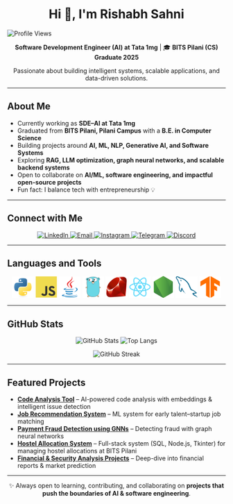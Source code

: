 <h1 align="center">Hi 👋, I'm Rishabh Sahni</h1>  

![Profile Views](https://komarev.com/ghpvc/?username=RISHABH4SAHNI&label=Profile%20views&color=0e75b6&style=flat)

<p align="center">
  <b>Software Development Engineer (AI) at Tata 1mg</b> | 🎓 <b>BITS Pilani (CS) Graduate 2025 </b>  
</p>  

<p align="center">
  Passionate about building intelligent systems, scalable applications, and data-driven solutions.  
</p>  

---

## About Me
- Currently working as **SDE–AI at Tata 1mg**  
- Graduated from **BITS Pilani, Pilani Campus** with a **B.E. in Computer Science**  
- Building projects around **AI, ML, NLP, Generative AI, and Software Systems**  
- Exploring **RAG, LLM optimization, graph neural networks, and scalable backend systems**  
- Open to collaborate on **AI/ML, software engineering, and impactful open-source projects**  
- Fun fact: I balance tech with entrepreneurship 💡  

---

## Connect with Me  
<p align="center">
  <a href="https://www.linkedin.com/in/rishabh-sahni-612229244/">
    <img src="https://img.icons8.com/fluency/48/linkedin.png" alt="LinkedIn"/>
  </a>
  <a href="mailto:rishabhasahni2002@gmail.com">
    <img src="https://img.icons8.com/fluency/48/gmail-new.png" alt="Email"/>
  </a>
  <a href="https://www.instagram.com/rishabh_sahni__">
    <img src="https://img.icons8.com/fluency/48/instagram-new.png" alt="Instagram"/>
  </a>
  <a href="https://t.me/YourTelegramUsername">
    <img src="https://img.icons8.com/fluency/48/telegram-app.png" alt="Telegram"/>
  </a>
  <a href="https://discordapp.com/users/rishabhsahni_25743">
    <img src="https://img.icons8.com/fluency/48/discord-logo.png" alt="Discord"/>
  </a>
</p> 

---

## Languages and Tools  
<p align="center">
  <img src="https://raw.githubusercontent.com/devicons/devicon/master/icons/python/python-original.svg" width="50" height="50"/>
  <img src="https://raw.githubusercontent.com/devicons/devicon/master/icons/javascript/javascript-original.svg" width="50" height="50"/>
  <img src="https://raw.githubusercontent.com/devicons/devicon/master/icons/java/java-original.svg" width="50" height="50"/>
  <img src="https://raw.githubusercontent.com/devicons/devicon/master/icons/go/go-original.svg" width="50" height="50"/>
  <img src="https://raw.githubusercontent.com/devicons/devicon/master/icons/ruby/ruby-original.svg" width="50" height="50"/>
  <img src="https://raw.githubusercontent.com/devicons/devicon/master/icons/react/react-original.svg" width="50" height="50"/>
  <img src="https://raw.githubusercontent.com/devicons/devicon/master/icons/nodejs/nodejs-original.svg" width="50" height="50"/>
  <img src="https://raw.githubusercontent.com/devicons/devicon/master/icons/mysql/mysql-original.svg" width="50" height="50"/>
  <img src="https://raw.githubusercontent.com/devicons/devicon/master/icons/tensorflow/tensorflow-original.svg" width="50" height="50"/>
</p>  

---

## GitHub Stats  
<p align="center">
  <img src="https://github-readme-stats.vercel.app/api?username=RISHABH4SAHNI&show_icons=true&theme=radical" alt="GitHub Stats" height="160"/>
  <img src="https://github-readme-stats.vercel.app/api/top-langs/?username=RISHABH4SAHNI&layout=compact&theme=radical" alt="Top Langs" height="160"/>
</p>  

<p align="center">
  <img src="https://github-readme-streak-stats.herokuapp.com/?user=RISHABH4SAHNI&theme=radical" alt="GitHub Streak"/>
</p>  

---

## Featured Projects  
- **[Code Analysis Tool](https://github.com/RISHABH4SAHNI/Code_Analysis_Tool)** – AI-powered code analysis with embeddings & intelligent issue detection  
- **[Job Recommendation System](https://github.com/RISHABH4SAHNI/Job-Recommendation-System)** – ML system for early talent–startup job matching  
- **[Payment Fraud Detection using GNNs](https://github.com/RISHABH4SAHNI/Payment-Fraud-Detection-using-Graph-Neural-Networks-)** – Detecting fraud with graph neural networks  
- **[Hostel Allocation System](https://github.com/RISHABH4SAHNI/Hostel-Allocation)** – Full-stack system (SQL, Node.js, Tkinter) for managing hostel allocations at BITS Pilani  
- **[Financial & Security Analysis Projects](https://github.com/RISHABH4SAHNI?tab=repositories&q=analysis)** – Deep-dive into financial reports & market prediction  

---

<p align="center">
✨ Always open to learning, contributing, and collaborating on <b>projects that push the boundaries of AI & software engineering</b>.  
</p>
